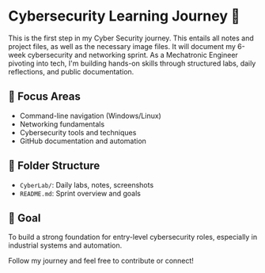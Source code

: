 # Cybersecurity Learning Journey 🚀
This is the first step in my Cyber Security  journey. This entails all notes and project files, as well as the necessary image files. It will document my 6-week cybersecurity and networking sprint. As a Mechatronic Engineer pivoting into tech, I'm building hands-on skills through structured labs, daily reflections, and public documentation.

## 🔧 Focus Areas
- Command-line navigation (Windows/Linux)
- Networking fundamentals
- Cybersecurity tools and techniques
- GitHub documentation and automation

## 📁 Folder Structure
- `CyberLab/`: Daily labs, notes, screenshots
- `README.md`: Sprint overview and goals

## 🧠 Goal
To build a strong foundation for entry-level cybersecurity roles, especially in industrial systems and automation.

Follow my journey and feel free to contribute or connect!
